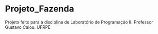 # Projeto_Fazenda
 Projeto feito para a disciplina de Laboratório de Programação II. Professor Gustavo Calou. UFRPE
